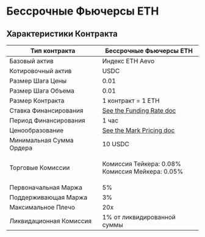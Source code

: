 # Бессрочные Фьючерсы ETH

## Характеристики Контракта <a href="#h_572ba21e5f" id="h_572ba21e5f"></a>

| Тип контракта            | Бессрочные Фьючерсы ETH                                                                              |
| ------------------------ | ---------------------------------------------------------------------------------------------------- |
| Базовый актив            | Индекс ETH Aevo                                                                                      |
| Котировочный актив       | USDC                                                                                                 |
| Размер Шага Цены         | 0.01                                                                                                 |
| Размер Шага Объема       | 0.01                                                                                                 |
| Размер Контракта         | 1 контракт = 1 ETH                                                                                   |
| Ставка Финансирования    | [See the Funding Rate doc](https://help.aevo.xyz/en/articles/7863782-perpetual-futures-funding-rate) |
| Период Финансирования    | 1 час                                                                                                |
| Ценообразование          | [See the Mark Pricing doc](https://help.aevo.xyz/en/articles/7863788-perpetual-futures-mark-pricing) |
| Минимальная Сумма Ордера | 10 USDC                                                                                              |
| Торговые Комиссии        | <p>Комиссия Тейкера: 0.08%<br>Комиссия Мейкера: 0.05%</p>                                            |
| Первоначальная Маржа     | 5%                                                                                                   |
| Поддерживающая Маржа     | 3%                                                                                                   |
| Максимальное Плечо       | 20x                                                                                                  |
| Ликвидационная Комиссия  | 1% от ликвидированной суммы                                                                          |
